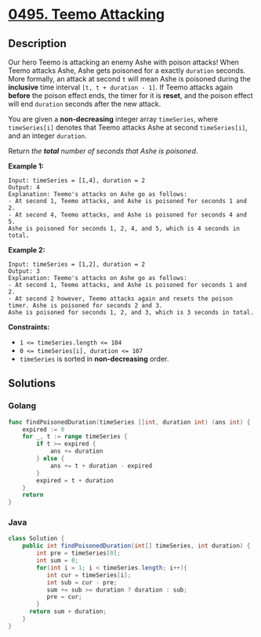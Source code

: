 # [0495. Teemo Attacking](https://leetcode-cn.com/problems/teemo-attacking/)



## Description


Our hero Teemo is attacking an enemy Ashe with poison attacks! When Teemo attacks Ashe, Ashe gets poisoned for a exactly `duration` seconds. More formally, an attack at second `t` will mean Ashe is poisoned during the **inclusive** time interval `[t, t + duration - 1]`. If Teemo attacks again **before** the poison effect ends, the timer for it is **reset**, and the poison effect will end `duration` seconds after the new attack.

You are given a **non-decreasing** integer array `timeSeries`, where `timeSeries[i]` denotes that Teemo attacks Ashe at second `timeSeries[i]`, and an integer `duration`.

Return *the **total** number of seconds that Ashe is poisoned*.

 

**Example 1:**

```
Input: timeSeries = [1,4], duration = 2
Output: 4
Explanation: Teemo's attacks on Ashe go as follows:
- At second 1, Teemo attacks, and Ashe is poisoned for seconds 1 and 2.
- At second 4, Teemo attacks, and Ashe is poisoned for seconds 4 and 5.
Ashe is poisoned for seconds 1, 2, 4, and 5, which is 4 seconds in total.
```

**Example 2:**

```
Input: timeSeries = [1,2], duration = 2
Output: 3
Explanation: Teemo's attacks on Ashe go as follows:
- At second 1, Teemo attacks, and Ashe is poisoned for seconds 1 and 2.
- At second 2 however, Teemo attacks again and resets the poison timer. Ashe is poisoned for seconds 2 and 3.
Ashe is poisoned for seconds 1, 2, and 3, which is 3 seconds in total.
```

 

**Constraints:**

- `1 <= timeSeries.length <= 104`
- `0 <= timeSeries[i], duration <= 107`
- `timeSeries` is sorted in **non-decreasing** order.





## Solutions

### Golang

```go
func findPoisonedDuration(timeSeries []int, duration int) (ans int) {
    expired := 0
    for _, t := range timeSeries {
        if t >= expired {
            ans += duration
        } else {
            ans += t + duration - expired
        }
        expired = t + duration
    }
    return
}
```

### Java

```java
class Solution {
    public int findPoisonedDuration(int[] timeSeries, int duration) {
        int pre = timeSeries[0];
        int sum = 0;
        for(int i = 1; i < timeSeries.length; i++){
           int cur = timeSeries[i];
           int sub = cur - pre;
           sum += sub >= duration ? duration : sub;
           pre = cur;
        }
      return sum + duration;
    }
}
```


